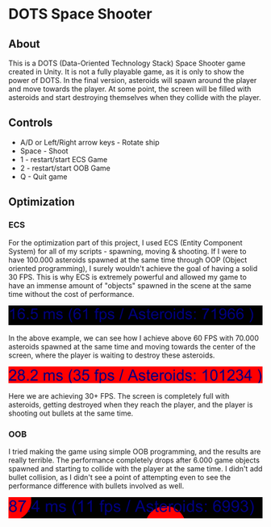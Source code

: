 # DOTS Space Shooter

## About
This is a DOTS (Data-Oriented Technology Stack) Space Shooter game created in Unity. It is not a fully playable game, as it is only to show the power of DOTS.
In the final version, asteroids will spawn around the player and move towards the player. At some point, the screen will be filled with asteroids and start
destroying themselves when they collide with the player.

## Controls

- A/D or Left/Right arrow keys - Rotate ship
- Space - Shoot
- 1 - restart/start ECS Game
- 2 - restart/start OOB Game
- Q - Quit game

## Optimization

### ECS
For the optimization part of this project, I used ECS (Entity Component System) for all of my scripts - spawning, moving & shooting. If I were to have 100.000
asteroids spawned at the same time through OOP (Object oriented programming), I surely wouldn't achieve the goal of having a solid 30 FPS. This is why ECS
is extremely powerful and allowed my game to have an immense amount of "objects" spawned in the scene at the same time without the cost of performance.

![70.000 asteroids](/Images/70k.png?raw=true)

In the above example, we can see how I achieve above 60 FPS with 70.000 asteroids spawned at the same time and moving towards the center of the screen,
where the player is waiting to destroy these asteroids. 

![101.000 asteroids](/Images/101k.png?raw=true)

Here we are achieving 30+ FPS. The screen is completely full with asteroids, getting destroyed when they reach the player, and the player is shooting out bullets at the same time.

### OOB

I tried making the game using simple OOB programming, and the results are really terrible. The performance completely drops after 6.000 game objects spawned and starting to collide
with the player at the same time. I didn't add bullet collision, as I didn't see a point of attempting even to see the performance difference with bullets involved as well.

![101.000 asteroids](/Images/6k.png?raw=true)
